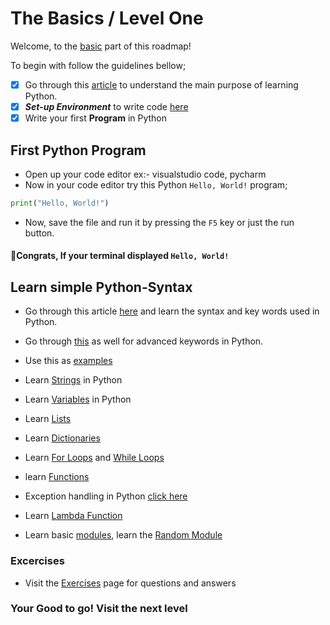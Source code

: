 
# The Basics / Level One 

Welcome, to the [basic](https://github.com/Hirukshacoder/pythonroadmap) part of this roadmap! 

To begin with follow the guidelines bellow;

- [X]  Go through this [article](https://www.pythoncentral.io/why-python/) to understand the main purpose of learning Python.
- [X]  ***Set-up Environment*** to write code [here](https://code.visualstudio.com/docs/python/python-tutorial)
- [X]  Write your first **Program** in Python

## First Python Program

* Open up your code editor ex:- visualstudio code, pycharm
* Now in your code editor try this Python `Hello, World!` program;

```python
print("Hello, World!")
```

* Now, save the file and run it by pressing the `F5` key or just the run button.

#### 🤘Congrats, If your terminal displayed `Hello, World!`

## Learn simple Python-Syntax

* Go through this article [here](https://realpython.com) and learn the syntax and key words used in Python.

* Go through [this](https://www.w3schools.com/python/python_ref_keywords.asp) as well for advanced keywords in Python.

* Use this as [examples](https://www.w3schools.com/python/python_examples.asp)

* Learn [Strings](https://www.programiz.com/python-programming/string) in Python

* Learn [Variables](https://www.freecodecamp.org/news/python-variables/) in Python

* Learn [Lists](https://www.w3schools.com/python/python_lists.asp)

* Learn [Dictionaries](https://realpython.com/python-dicts/)

* Learn [For Loops](https://www.w3schools.com/python/python_for_loops.asp) and [While Loops](https://www.w3schools.com/python/python_while_loops.asp)

* learn [Functions](https://www.w3schools.com/python/python_functions.asp)

* Exception handling in Python [click here](https://www.geeksforgeeks.org/python-exception-handling/)

* Learn [Lambda Function](https://www.w3schools.com/python/python_lambda.asp)

* Learn basic [modules](https://www.w3schools.com/python/python_modules.asp), learn the [Random Module](https://www.w3schools.com/python/module_random.asp)

### Excercises

* Visit the [Exercises](https://github.com/Hirukshacoder/pythonroadmap/tree/main/exercises) page for questions and answers

### Your Good to go! Visit the next level
